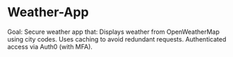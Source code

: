 # Weather-App
Goal: Secure weather app that:  Displays weather from OpenWeatherMap using city codes.  Uses caching to avoid redundant requests.  Authenticated access via Auth0 (with MFA).
